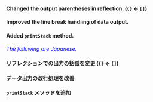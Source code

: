 #### Changed the output parentheses in reflection. (`{}` <- `[]`)
#### Improved the line break handling of data output.
#### Added `printStack` method.

<font color="blue">*The following are Japanese.*</font>

#### リフレクションでの出力の括弧を変更 (`{}` ← `[]`)
#### データ出力の改行処理を改善
#### `printStack` メソッドを追加
